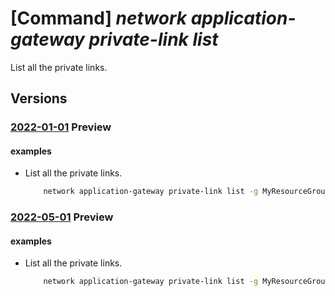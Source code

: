 # [Command] _network application-gateway private-link list_

List all the private links.

## Versions

### [2022-01-01](/Resources/mgmt-plane/L3N1YnNjcmlwdGlvbnMve30vcmVzb3VyY2Vncm91cHMve30vcHJvdmlkZXJzL21pY3Jvc29mdC5uZXR3b3JrL2FwcGxpY2F0aW9uZ2F0ZXdheXMve30=/2022-01-01.xml) **Preview**

<!-- mgmt-plane /subscriptions/{}/resourcegroups/{}/providers/microsoft.network/applicationgateways/{} 2022-01-01 properties.privateLinkConfigurations -->

#### examples

- List all the private links.
    ```bash
        network application-gateway private-link list -g MyResourceGroup --gateway-name MyGateway
    ```

### [2022-05-01](/Resources/mgmt-plane/L3N1YnNjcmlwdGlvbnMve30vcmVzb3VyY2Vncm91cHMve30vcHJvdmlkZXJzL21pY3Jvc29mdC5uZXR3b3JrL2FwcGxpY2F0aW9uZ2F0ZXdheXMve30=/2022-05-01.xml) **Preview**

<!-- mgmt-plane /subscriptions/{}/resourcegroups/{}/providers/microsoft.network/applicationgateways/{} 2022-05-01 properties.privateLinkConfigurations -->

#### examples

- List all the private links.
    ```bash
        network application-gateway private-link list -g MyResourceGroup --gateway-name MyGateway
    ```
